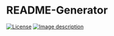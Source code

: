 # README-Generator

[![License](https://img.shields.io/badge/chat-on%20gitter-yellow.svg)](https://www.mit.edu/~amini/LICENSE.md)
[![Image description](https://img.shields.io/static/v1?label=License&message=MIT&color=brightgreen)](https://www.mit.edu/~amini/LICENSE.md)
